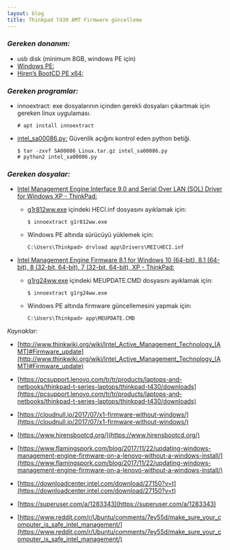 ```yaml
---
layout: blog
title: Thinkpad T430 AMT Firmware güncelleme
---
```

### *Gereken donanım:*

- usb disk (minimum 8GB, windows PE için)
- [Windows PE:](https://toolslib.net/downloads/finish/322-winpese-x64-14393/298/get/iHVNFiHUVkOEVbXWJ1xVY49rVVgW0x9K)
- [Hiren’s BootCD PE x64:](https://www.hirensbootcd.org/files/HBCD_PE_x64.iso)

### *Gereken programlar:*

- innoextract: exe dosyalarının içinden gerekli dosyaları çıkartmak için gereken linux uygulaması.
  
  ```console
  # apt install innoextract
  ```

- [intel_sa00086.py:](https://downloadcenter.intel.com/downloads/eula/27150/INTEL-SA-00086-Detection-Tool?httpDown=https%3A%2F%2Fdownloadmirror.intel.com%2F27150%2Feng%2FSA00086_Linux.tar.gz) Güvenlik açığını kontrol eden python betiği.
  
  ```console
  $ tar -zxvf SA00086_Linux.tar.gz intel_sa00086.py
  # python2 intel_sa00086.py
  ```

### *Gereken dosyalar:*

- [Intel Management Engine Interface 9.0 and Serial Over LAN (SOL) Driver for Windows XP - ThinkPad: ](https://pcsupport.lenovo.com/tr/tr/products/LAPTOPS-AND-NETBOOKS/THINKPAD-T-SERIES-LAPTOPS/THINKPAD-T430/downloads/DS032434)
  
  - [g1r812ww.exe](https://download.lenovo.com/ibmdl/pub/pc/pccbbs/mobiles/g1r812ww.exe) içindeki HECI.inf dosyasını ayıklamak için:
    
    ```console
    $ innoextract g1r812ww.exe
    ```
  
  - Windows PE altında sürücüyü yüklemek için:
    
    ```console
    C:\Users\Thinkpad> drvload app\Drivers\MEI\HECI.inf
    ```

- [Intel Management Engine Firmware 8.1 for Windows 10 (64-bit), 8.1 (64-bit), 8 (32-bit, 64-bit), 7 (32-bit, 64-bit), XP - ThinkPad: ](https://pcsupport.lenovo.com/tr/tr/products/LAPTOPS-AND-NETBOOKS/THINKPAD-T-SERIES-LAPTOPS/THINKPAD-T430/downloads/DS032435)
  
  - [g1rg24ww.exe](https://download.lenovo.com/pccbbs/mobiles/g1rg24ww.exe) içindeki MEUPDATE.CMD dosyasını ayıklamak için:
    
    ```console
    $ innoextract g1rg24ww.exe
    ```
  
  - Windows PE altında firmware güncellemesini yapmak için:    
    
    ```console
    C:\Users\Thinkpad> app\MEUPDATE.CMD
    ```

*Kaynaklar:* 

- [http://www.thinkwiki.org/wiki/Intel_Active_Management_Technology_(AMT)#Firmware_update](http://www.thinkwiki.org/wiki/Intel_Active_Management_Technology_(AMT)#Firmware_update)

- [https://pcsupport.lenovo.com/tr/tr/products/laptops-and-netbooks/thinkpad-t-series-laptops/thinkpad-t430/downloads](https://pcsupport.lenovo.com/tr/tr/products/laptops-and-netbooks/thinkpad-t-series-laptops/thinkpad-t430/downloads)

- [https://cloudnull.io/2017/07/x1-firmware-without-windows/](https://cloudnull.io/2017/07/x1-firmware-without-windows/)

- [https://www.hirensbootcd.org/](https://www.hirensbootcd.org/)

- [https://www.flamingspork.com/blog/2017/11/22/updating-windows-management-engine-firmware-on-a-lenovo-without-a-windows-install/](https://www.flamingspork.com/blog/2017/11/22/updating-windows-management-engine-firmware-on-a-lenovo-without-a-windows-install/)

- [https://downloadcenter.intel.com/download/27150?v=t](https://downloadcenter.intel.com/download/27150?v=t)

- [https://superuser.com/a/1283343](https://superuser.com/a/1283343)

- [https://www.reddit.com/r/Ubuntu/comments/7ey55d/make_sure_your_computer_is_safe_intel_management/](https://www.reddit.com/r/Ubuntu/comments/7ey55d/make_sure_your_computer_is_safe_intel_management/)
